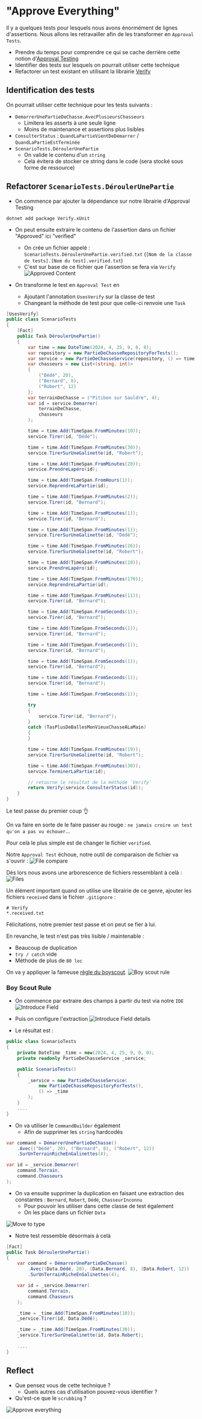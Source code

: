 # "Approve Everything"
Il y a quelques tests pour lesquels nous avons énormément de lignes d'assertions. 
Nous allons les retravailler afin de les transformer en `Approval Tests`.

- Prendre du temps pour comprendre ce qui se cache derrière cette notion d'[Approval Testing](https://github.com/ythirion/approval-testing-kata#2-approval-testing)
- Identifier des tests sur lesquels on pourrait utiliser cette technique
- Refactorer un test existant en utilisant la librairie [Verify](https://github.com/VerifyTests/Verify)

## Identification des tests
On pourrait utiliser cette technique pour les tests suivants :
- `DemarrerUnePartieDeChasse.AvecPlusieursChasseurs`
  - Limitera les asserts à une seule ligne
  - Moins de maintenance et assertions plus lisibles
- `ConsulterStatus` : `QuandLaPartieVientDeDémarrer` / `QuandLaPartieEstTerminée`
- `ScenarioTests.DéroulerUnePartie`
  - On valide le contenu d'un `string`
  - Cela évitera de stocker ce string dans le code (sera stocké sous forme de ressource)

## Refactorer `ScenarioTests.DéroulerUnePartie`
- On commence par ajouter la dépendance sur notre librairie d'Approval Testing

```shell
dotnet add package Verify.xUnit
```

- On peut ensuite extraire le contenu de l'assertion dans un fichier "Approved" ici "verified"
  - On crée un fichier appelé : `ScenarioTests.DéroulerUnePartie.verified.txt` (`[Nom de la classe de tests].[Nom du test].verified.txt`)
  - C'est sur base de ce fichier que l'assertion se fera via `Verify`
![Approved Content](img/05.approve-everything/approved-content.webp)

- On transforme le test en `Approval Test` en
  - Ajoutant l'annotation `UsesVerify` sur la classe de test
  - Changeant la méthode de test pour que celle-ci renvoie une `Task`

```csharp
[UsesVerify]
public class ScenarioTests
{
    [Fact]
    public Task DéroulerUnePartie()
    {
        var time = new DateTime(2024, 4, 25, 9, 0, 0);
        var repository = new PartieDeChasseRepositoryForTests();
        var service = new PartieDeChasseService(repository, () => time);
        var chasseurs = new List<(string, int)>
        {
            ("Dédé", 20),
            ("Bernard", 8),
            ("Robert", 12)
        };
        var terrainDeChasse = ("Pitibon sur Sauldre", 4);
        var id = service.Demarrer(
            terrainDeChasse,
            chasseurs
        );

        time = time.Add(TimeSpan.FromMinutes(10));
        service.Tirer(id, "Dédé");

        time = time.Add(TimeSpan.FromMinutes(30));
        service.TirerSurUneGalinette(id, "Robert");

        time = time.Add(TimeSpan.FromMinutes(20));
        service.PrendreLapéro(id);

        time = time.Add(TimeSpan.FromHours(1));
        service.ReprendreLaPartie(id);

        time = time.Add(TimeSpan.FromMinutes(2));
        service.Tirer(id, "Bernard");

        time = time.Add(TimeSpan.FromMinutes(1));
        service.Tirer(id, "Bernard");

        time = time.Add(TimeSpan.FromMinutes(1));
        service.TirerSurUneGalinette(id, "Dédé");

        time = time.Add(TimeSpan.FromMinutes(26));
        service.TirerSurUneGalinette(id, "Robert");

        time = time.Add(TimeSpan.FromMinutes(10));
        service.PrendreLapéro(id);

        time = time.Add(TimeSpan.FromMinutes(170));
        service.ReprendreLaPartie(id);

        time = time.Add(TimeSpan.FromMinutes(11));
        service.Tirer(id, "Bernard");

        time = time.Add(TimeSpan.FromSeconds(1));
        service.Tirer(id, "Bernard");

        time = time.Add(TimeSpan.FromSeconds(1));
        service.Tirer(id, "Bernard");

        time = time.Add(TimeSpan.FromSeconds(1));
        service.Tirer(id, "Bernard");

        time = time.Add(TimeSpan.FromSeconds(1));
        service.Tirer(id, "Bernard");

        time = time.Add(TimeSpan.FromSeconds(1));
        service.Tirer(id, "Bernard");

        time = time.Add(TimeSpan.FromSeconds(1));

        try
        {
            service.Tirer(id, "Bernard");
        }
        catch (TasPlusDeBallesMonVieuxChasseALaMain)
        {
        }

        time = time.Add(TimeSpan.FromMinutes(19));
        service.TirerSurUneGalinette(id, "Robert");

        time = time.Add(TimeSpan.FromMinutes(30));
        service.TerminerLaPartie(id);

        // retourne le résultat de la méthode `Verify`
        return Verify(service.ConsulterStatus(id));
    }
}
```

Le test passe du premier coup 👌

On va faire en sorte de le faire passer au rouge : `ne jamais croire un test qu'on a pas vu échouer`...

Pour celà le plus simple est de changer le fichier `verified`.

Notre `Approval Test` échoue, notre outil de comparaison de fichier va s'ouvrir :
![File compare](img/05.approve-everything/compare-files.webp)

Dès lors nous avons une arborescence de fichiers ressemblant à celà :
![Files](img/05.approve-everything/files.webp)

Un élément important quand on utilise une librairie de ce genre, ajouter les fichiers `received` dans le fichier `.gitignore` :

```text
# Verify
*.received.txt
```

Félicitations, notre premier test passe et on peut se fier à lui.

En revanche, le test n'est pas très lisible / maintenable :
- Beaucoup de duplication
- `try / catch` vide
- Méthode de plus de `80 loc`

On va y appliquer la fameuse [règle du boyscout](https://deviq.com/principles/boy-scout-rule).
![Boy scout rule](img/05.approve-everything/boy-scout-rule.webp)

### Boy Scout Rule
- On commence par extraire des champs à partir du test via notre `IDE`
![Introduce Field](img/05.approve-everything/introduce-field.webp)

- Puis on configure l'extraction
![Introduce Field details](img/05.approve-everything/introduce-field-refactoring.webp)

- Le résultat est :
```csharp
public class ScenarioTests
{
    private DateTime _time = new(2024, 4, 25, 9, 0, 0);
    private readonly PartieDeChasseService _service;

    public ScenarioTests()
    {
        _service = new PartieDeChasseService(
            new PartieDeChasseRepositoryForTests(),
            () => _time
        );
    }
    ....
}
```

- On va utiliser le `CommandBuilder` également
  - Afin de supprimer les `string` hardcodés

```csharp
var command = DémarrerUnePartieDeChasse()
    .Avec(("Dédé", 20), ("Bernard", 8), ("Robert", 12))
    .SurUnTerrainRicheEnGalinettes(4);

var id = _service.Demarrer(
    command.Terrain,
    command.Chasseurs
);
```

- On va ensuite supprimer la duplication en faisant une extraction des constantes : `Bernard`, `Robert`, `Dédé`, `ChasseurInconnu`
  - Pour pouvoir les utiliser dans cette classe de test également
  - On les place dans un fichier `Data`

![Move to type](img/05.approve-everything/move-type.webp)

- Notre test ressemble désormais à celà

```csharp
[Fact]
public Task DéroulerUnePartie()
{
    var command = DémarrerUnePartieDeChasse()
        .Avec((Data.Dédé, 20), (Data.Bernard, 8), (Data.Robert, 12))
        .SurUnTerrainRicheEnGalinettes(4);

    var id = _service.Demarrer(
        command.Terrain,
        command.Chasseurs
    );

    _time = _time.Add(TimeSpan.FromMinutes(10));
    _service.Tirer(id, Data.Dédé);

    _time = _time.Add(TimeSpan.FromMinutes(30));
    _service.TirerSurUneGalinette(id, Data.Robert);
    
    ....
}
```

## Reflect
- Que pensez vous de cette technique ?
  - Quels autres cas d'utilisation pouvez-vous identifier ?
- Qu'est-ce que le `scrubbing` ?

![Approve everything](img/05.approve-everything/approved.webp)